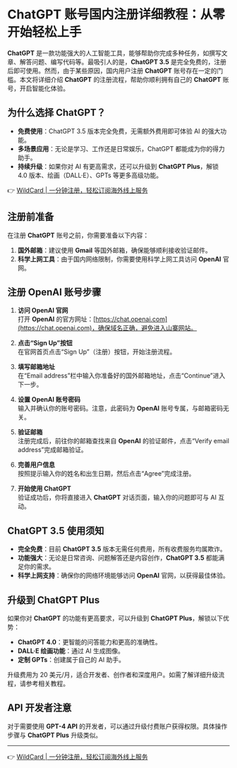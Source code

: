 # ChatGPT 账号国内注册详细教程：从零开始轻松上手

**ChatGPT** 是一款功能强大的人工智能工具，能够帮助你完成多种任务，如撰写文章、解答问题、编写代码等。最吸引人的是，**ChatGPT 3.5** 是完全免费的，注册后即可使用。然而，由于某些原因，国内用户注册 **ChatGPT** 账号存在一定的门槛。本文将详细介绍 **ChatGPT** 的注册流程，帮助你顺利拥有自己的 **ChatGPT** 账号，开启智能化体验。

## 为什么选择 ChatGPT？

- **免费使用**：ChatGPT 3.5 版本完全免费，无需额外费用即可体验 AI 的强大功能。
- **多场景应用**：无论是学习、工作还是日常娱乐，ChatGPT 都能成为你的得力助手。
- **持续升级**：如果你对 AI 有更高需求，还可以升级到 **ChatGPT Plus**，解锁 4.0 版本、绘画（DALL·E）、GPTs 等更多高级功能。

👉 [WildCard | 一分钟注册，轻松订阅海外线上服务](https://bbtdd.com/WildCard)

## 注册前准备

在注册 **ChatGPT** 账号之前，你需要准备以下内容：

1. **国外邮箱**：建议使用 **Gmail** 等国外邮箱，确保能够顺利接收验证邮件。
2. **科学上网工具**：由于国内网络限制，你需要使用科学上网工具访问 **OpenAI** 官网。

## 注册 OpenAI 账号步骤

1. **访问 OpenAI 官网**  
   打开 **OpenAI** 的官方网址：[https://chat.openai.com](https://chat.openai.com)，确保域名正确，避免进入山寨网站。

2. **点击“Sign Up”按钮**  
   在官网首页点击“Sign Up”（注册）按钮，开始注册流程。

3. **填写邮箱地址**  
   在“Email address”栏中输入你准备好的国外邮箱地址，点击“Continue”进入下一步。

4. **设置 OpenAI 账号密码**  
   输入并确认你的账号密码。注意，此密码为 **OpenAI** 账号专属，与邮箱密码无关。

5. **验证邮箱**  
   注册完成后，前往你的邮箱查找来自 **OpenAI** 的验证邮件，点击“Verify email address”完成邮箱验证。

6. **完善用户信息**  
   按照提示输入你的姓名和出生日期，然后点击“Agree”完成注册。

7. **开始使用 ChatGPT**  
   验证成功后，你将直接进入 **ChatGPT** 对话页面，输入你的问题即可与 AI 互动。

## ChatGPT 3.5 使用须知

- **完全免费**：目前 **ChatGPT 3.5** 版本无需任何费用，所有收费服务均属欺诈。
- **功能强大**：无论是日常咨询、问题解答还是内容创作，**ChatGPT 3.5** 都能满足你的需求。
- **科学上网支持**：确保你的网络环境能够访问 **OpenAI** 官网，以获得最佳体验。

## 升级到 ChatGPT Plus

如果你对 **ChatGPT** 的功能有更高要求，可以升级到 **ChatGPT Plus**，解锁以下优势：

- **ChatGPT 4.0**：更智能的问答能力和更高的准确性。
- **DALL·E 绘画功能**：通过 AI 生成图像。
- **定制 GPTs**：创建属于自己的 AI 助手。

升级费用为 20 美元/月，适合开发者、创作者和深度用户。如需了解详细升级流程，请参考相关教程。

## API 开发者注意

对于需要使用 **GPT-4 API** 的开发者，可以通过升级付费账户获得权限。具体操作步骤与 **ChatGPT Plus** 升级类似。

---

👉 [WildCard | 一分钟注册，轻松订阅海外线上服务](https://bbtdd.com/WildCard)

